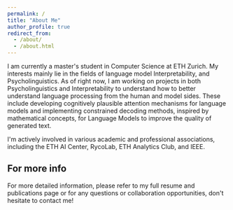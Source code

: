 ```yaml
---
permalink: /
title: "About Me"
author_profile: true
redirect_from: 
  - /about/
  - /about.html
---
```



I am currently a master's student in Computer Science at ETH Zurich. My interests mainly lie in the fields of language model Interpretability, and Psycholinguistics. 
As of right now, I am working on projects in both Psycholinguistics and Interpretability to understand how to better understand language processing from the human and model sides. These include developing cognitively plausible attention mechanisms for language models and implementing constrained decoding methods, inspired by mathematical concepts, for Language Models to improve the quality of generated text.

I'm actively involved in various academic and professional associations, including the ETH AI Center, RycoLab, ETH Analytics Club, and IEEE.



For more info
------
For more detailed information, please refer to my full resume and publications page or for any questions or collaboration opportunities, don't hesitate to contact me!
